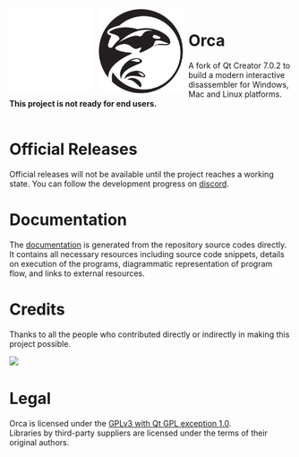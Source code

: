 <img src=".github/assets/logo-dark.svg#gh-dark-mode-only" width="150" height="150" align="left" style="float: left; margin: 0 10px 0 0;">
<img src=".github/assets/logo-light.svg#gh-light-mode-only" width="150" height="150" align="left" style="float: left; margin: 0 10px 0 0;">

# Orca 
A fork of Qt Creator 7.0.2 to build a modern interactive disassembler for Windows, Mac and Linux platforms. **This project is not ready for end users.**
<br/>
<br/>

# Official Releases
Official releases will not be available until the project reaches a working state. You can follow the development progress on [discord](https://discord.gg/EhsacxezBp).

# Documentation
The [documentation]() is generated from the repository source codes directly. It contains all necessary resources including source code snippets, details on execution of the programs, diagrammatic representation of program flow, and links to external resources.

# Credits
Thanks to all the people who contributed directly or indirectly in making this project possible.

<a href = "https://github.com/wroyca/orca/graphs/contributors">
  <img src = "https://contrib.rocks/image?repo=wroyca/orca"/>
</a>

# Legal
Orca is licensed under the [GPLv3 with Qt GPL exception 1.0](LICENSE).  
Libraries by third-party suppliers are licensed under the terms of their original authors.